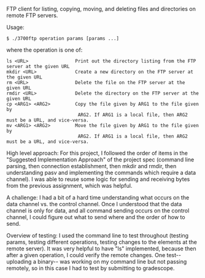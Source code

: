 


FTP client for listing, copying, moving, and deleting files and directories on remote FTP servers.

Usage:

```
$ ./3700ftp operation params [params ...]
```

where the operation is one of: 

```
ls <URL>                 Print out the directory listing from the FTP server at the given URL
mkdir <URL>              Create a new directory on the FTP server at the given URL
rm <URL>                 Delete the file on the FTP server at the given URL
rmdir <URL>              Delete the directory on the FTP server at the given URL
cp <ARG1> <ARG2>         Copy the file given by ARG1 to the file given by
                          ARG2. If ARG1 is a local file, then ARG2 must be a URL, and vice-versa.
mv <ARG1> <ARG2>         Move the file given by ARG1 to the file given by
                          ARG2. If ARG1 is a local file, then ARG2 must be a URL, and vice-versa.
```

High level approach:
For this project, I followed the order of items in the "Suggested Implementation Approach" of the 
project spec (command line parsing, then connection establishment, then mkdir and rmdir, then understanding pasv and implementing the commands which require a data channel). I was able to reuse some logic for sending and receiving bytes from the previous assignment, which was helpful.

A challenge:
I had a bit of a hard time understanding what occurs on the data channel vs. the control channel. Once I understood that
the data channel is only for data, and all command sending occurs on the control channel, I could figure out what to send where and the order of how to send.

Overview of testing:
I used the command line to test throughout (testing params, testing different operations, testing changes to the elements
at the remote server). It was very helpful to have "ls" implemented, because then after a given operation, I could verify
the remote changes. One test-- uploading a binary-- was working on my command line but not passing remotely, so in this case I had to test by submitting to gradescope.

